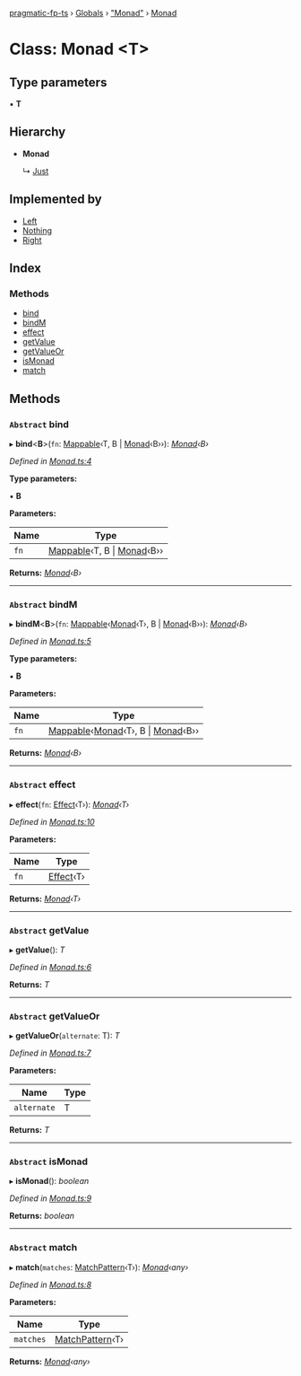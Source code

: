 [pragmatic-fp-ts](../README.md) › [Globals](../globals.md) › ["Monad"](../modules/_monad_.md) › [Monad](_monad_.monad.md)

# Class: Monad <**T**>

## Type parameters

▪ **T**

## Hierarchy

* **Monad**

  ↳ [Just](_maybe_.just.md)

## Implemented by

* [Left](_either_.left.md)
* [Nothing](_maybe_.nothing.md)
* [Right](_either_.right.md)

## Index

### Methods

* [bind](_monad_.monad.md#abstract-bind)
* [bindM](_monad_.monad.md#abstract-bindm)
* [effect](_monad_.monad.md#abstract-effect)
* [getValue](_monad_.monad.md#abstract-getvalue)
* [getValueOr](_monad_.monad.md#abstract-getvalueor)
* [isMonad](_monad_.monad.md#abstract-ismonad)
* [match](_monad_.monad.md#abstract-match)

## Methods

### `Abstract` bind

▸ **bind**<**B**>(`fn`: [Mappable](../modules/_types_.md#mappable)‹T, B | [Monad](_monad_.monad.md)‹B››): *[Monad](_monad_.monad.md)‹B›*

*Defined in [Monad.ts:4](https://github.com/hermann-p/pragmatic-fp-ts/blob/fe04635/src/Monad.ts#L4)*

**Type parameters:**

▪ **B**

**Parameters:**

Name | Type |
------ | ------ |
`fn` | [Mappable](../modules/_types_.md#mappable)‹T, B &#124; [Monad](_monad_.monad.md)‹B›› |

**Returns:** *[Monad](_monad_.monad.md)‹B›*

___

### `Abstract` bindM

▸ **bindM**<**B**>(`fn`: [Mappable](../modules/_types_.md#mappable)‹[Monad](_monad_.monad.md)‹T›, B | [Monad](_monad_.monad.md)‹B››): *[Monad](_monad_.monad.md)‹B›*

*Defined in [Monad.ts:5](https://github.com/hermann-p/pragmatic-fp-ts/blob/fe04635/src/Monad.ts#L5)*

**Type parameters:**

▪ **B**

**Parameters:**

Name | Type |
------ | ------ |
`fn` | [Mappable](../modules/_types_.md#mappable)‹[Monad](_monad_.monad.md)‹T›, B &#124; [Monad](_monad_.monad.md)‹B›› |

**Returns:** *[Monad](_monad_.monad.md)‹B›*

___

### `Abstract` effect

▸ **effect**(`fn`: [Effect](../modules/_types_.md#effect)‹T›): *[Monad](_monad_.monad.md)‹T›*

*Defined in [Monad.ts:10](https://github.com/hermann-p/pragmatic-fp-ts/blob/fe04635/src/Monad.ts#L10)*

**Parameters:**

Name | Type |
------ | ------ |
`fn` | [Effect](../modules/_types_.md#effect)‹T› |

**Returns:** *[Monad](_monad_.monad.md)‹T›*

___

### `Abstract` getValue

▸ **getValue**(): *T*

*Defined in [Monad.ts:6](https://github.com/hermann-p/pragmatic-fp-ts/blob/fe04635/src/Monad.ts#L6)*

**Returns:** *T*

___

### `Abstract` getValueOr

▸ **getValueOr**(`alternate`: T): *T*

*Defined in [Monad.ts:7](https://github.com/hermann-p/pragmatic-fp-ts/blob/fe04635/src/Monad.ts#L7)*

**Parameters:**

Name | Type |
------ | ------ |
`alternate` | T |

**Returns:** *T*

___

### `Abstract` isMonad

▸ **isMonad**(): *boolean*

*Defined in [Monad.ts:9](https://github.com/hermann-p/pragmatic-fp-ts/blob/fe04635/src/Monad.ts#L9)*

**Returns:** *boolean*

___

### `Abstract` match

▸ **match**(`matches`: [MatchPattern](../interfaces/_types_.matchpattern.md)‹T›): *[Monad](_monad_.monad.md)‹any›*

*Defined in [Monad.ts:8](https://github.com/hermann-p/pragmatic-fp-ts/blob/fe04635/src/Monad.ts#L8)*

**Parameters:**

Name | Type |
------ | ------ |
`matches` | [MatchPattern](../interfaces/_types_.matchpattern.md)‹T› |

**Returns:** *[Monad](_monad_.monad.md)‹any›*
